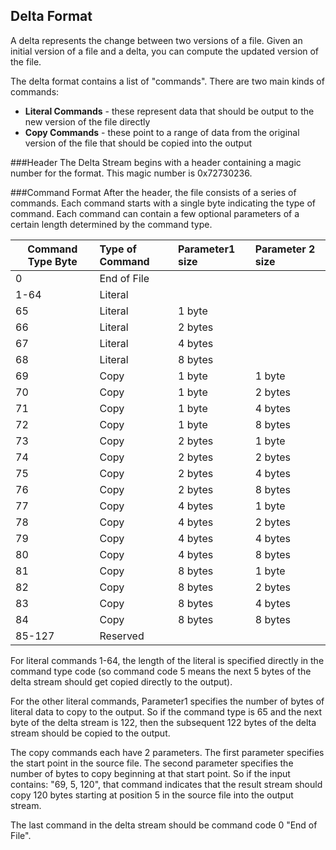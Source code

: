 Delta Format
----------------
A delta represents the change between two versions of a file. Given an initial version of a file and a delta, you can compute the updated version of the file.

The delta format contains a list of "commands". There are two main kinds of commands:

- **Literal Commands** - these represent data that should be output to the new version of the file directly
- **Copy Commands** - these point to a range of data from the original version of the file that should be copied into the output

###Header
The Delta Stream begins with a header containing a magic number for the format. This magic number is 0x72730236.

###Command Format
After the header, the file consists of a series of commands.
Each command starts with a single byte indicating the type of command. Each command can contain a few optional parameters of a certain length determined by the command type.

| Command Type Byte | Type of Command | Parameter1 size | Parameter 2 size |
| ------------- |:-------------|:-----|:---------|
| 0 | End of File ||
| 1-64 | Literal | |
| 65 | Literal | 1 byte
| 66 | Literal | 2 bytes
| 67 | Literal | 4 bytes
| 68 | Literal | 8 bytes
| 69 | Copy | 1 byte | 1 byte
| 70 | Copy | 1 byte | 2 bytes
| 71 | Copy | 1 byte | 4 bytes
| 72 | Copy | 1 byte | 8 bytes
| 73 | Copy | 2 bytes | 1 byte
| 74 | Copy | 2 bytes | 2 bytes
| 75 | Copy | 2 bytes | 4 bytes
| 76 | Copy | 2 bytes | 8 bytes
| 77 | Copy | 4 bytes | 1 byte
| 78 | Copy | 4 bytes | 2 bytes
| 79 | Copy | 4 bytes | 4 bytes
| 80 | Copy | 4 bytes | 8 bytes
| 81 | Copy | 8 bytes | 1 byte
| 82 | Copy | 8 bytes | 2 bytes
| 83 | Copy | 8 bytes | 4 bytes
| 84 | Copy | 8 bytes | 8 bytes
| 85-127 | Reserved


For literal commands 1-64, the length of the literal is specified directly in the command type code (so command code 5 means the next 5 bytes of the delta stream should get copied directly to the output).

For the other literal commands, Parameter1 specifies the number of bytes of literal data to copy to the output. So if the command type is 65 and the next byte of the delta stream is 122, then the subsequent 122 bytes of the delta stream should be copied to the output.

The copy commands each have 2 parameters. The first parameter specifies the start point in the source file. The second parameter specifies the number of bytes to copy beginning at that start point. So if the input contains: "69, 5, 120", that command indicates that the result stream should copy 120 bytes starting at position 5 in the source file into the output stream.

The last command in the delta stream should be command code 0 "End of File".
